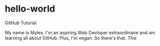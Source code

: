 # hello-world
GitHub Tutorial

My name is Myles. I'm an aspiring Web Devloper extraordinaire and am learning all about GitHub. Plus, I'm vegan. So there's that.
<em>This</em>

